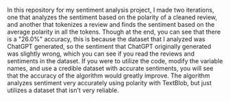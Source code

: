 In this repository for my sentiment analysis project, I made two iterations, one that analyzes the sentiment based on the polarity of a cleaned review, and another that tokenizes a review and finds the sentiment based on the average polarity in all the tokens. Though at the end, you can see that there is a "26.0%" accuracy, this is because the dataset that I analyzed was ChatGPT generated, so the sentiment that ChatGPT originally generated was slightly wrong, which you can see if you read the reviews and sentiments in the dataset. If you were to utilize the code, modify the variable names, and use a credible dataset with accurate sentiments, you will see that the accuracy of the algorithm would greatly improve. The algorithm analyzes sentiment very accurately using polarity with TextBlob, but just utilizes a dataset that isn't very reliable.
